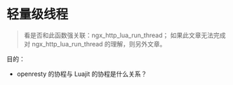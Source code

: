 
# 轻量级线程

> 看是否和此函数强关联：ngx_http_lua_run_thread；
> 如果此文章无法完成对 ngx_http_lua_run_thread 的理解，则另外文章。

目的：

- openresty 的协程与 Luajit 的协程是什么关系？
